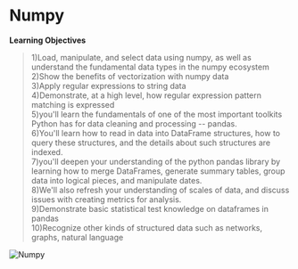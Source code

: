 # Numpy
**Learning Objectives**

>1)Load, manipulate, and select data using numpy, as well as understand the fundamental data types in the numpy ecosystem<br>
>2)Show the benefits of vectorization with numpy data<br>
>3)Apply regular expressions to string data<br>
>4)Demonstrate, at a high level, how regular expression pattern matching is expressed<br>
>5)you'll learn the fundamentals of one of the most important toolkits Python has for data cleaning and processing -- pandas.<br>
>6)You'll learn how to read in data into DataFrame structures, how to query these structures, and the details about such structures are indexed.<br>
>7)you'll deepen your understanding of the python pandas library by learning how to merge DataFrames, generate summary tables, group data into logical pieces, and manipulate dates.<br>
>8)We'll also refresh your understanding of scales of data, and discuss issues with creating metrics for analysis.<br>
>9)Demonstrate basic statistical test knowledge on dataframes in pandas<br>
>10)Recognize other kinds of structured data such as networks, graphs, natural language<br>

![Numpy](https://socialify.git.ci/YamanuriPrasanth/Numpy/image?description=1&descriptionEditable=NumPy%20is%20the%20fundamental%20package%20for%20scientific%20computing%20in%20Python.%20&forks=1&issues=1&language=1&logo=https%3A%2F%2Fupload.wikimedia.org%2Fwikipedia%2Fcommons%2Fthumb%2F3%2F31%2FNumPy_logo_2020.svg%2F1280px-NumPy_logo_2020.svg.png&name=1&owner=1&pulls=1&stargazers=1&theme=Dark)

